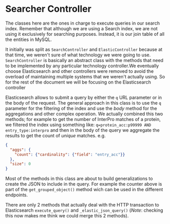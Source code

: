 Searcher Controller
===

The classes here are the ones in charge to execute queries in our search index.
Remember that although we are using a Search index, we are not using it exclusively for searching purposes. 
Instead, it is our join table of all the entities in MySQL.

It initially was split as `SearchController` and `ElasticController` because at that time, we weren't sure 
of what technology we were going to use. 
`SearchController` is basically an abstract class with the methods that need to be implemented by any particular 
technology controller.We eventually choose Elasticsearch and other controllers were removed  to avoid the overload of maintaining multiple systems that we weren't actually using. So for the rest of the document we will be focusing on the Elasticsearch controller

Elasticsearch allows to submit a query by either the `q` URL parameter or in the body of the request. 
The general approach in this class is to use the `q` parameter for the filtering of the index and use the _body_ method for the aggregations and other complex operation. We actually combined this two methods; for example to get the number of InterPro matches of a protein, we filtered the index using something like: `q=protein_acc:p99999 AND entry_type:interpro` and then in the body of the query we aggregate the results to get the count of *unique* matches. e.g.
```json
{
  "aggs": {
    "count": {"cardinality": {"field": "entry_acc"}}
  },
  "size": 0
}
```

Most of the methods in this class are about to build generalizations to create the JSON to include in the query. For example the counter above is part of the `get_grouped_object()` method wich can be used in the different endpoints.

There are only 2 methods that actually deal with the HTTP transaction to Elasticsearch `execute_query()` and `_elastic_json_query()` (*Note*: checking this now makes me think we could merge this 2 methods).
